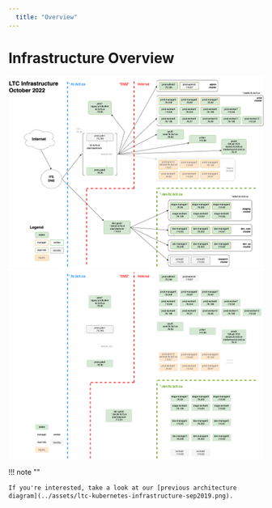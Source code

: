 ```yaml
---
  title: "Overview"
---
```

<!-- markdownlint-disable MD025 -->

# Infrastructure Overview

[![architecture](../assets/ltc-infrastructure-oct2022-light.png#only-light)](ltc-infrastructure-large-light.md)
[![architecture](../assets/ltc-infrastructure-oct2022-dark.png#only-dark)](ltc-infrastructure-large-dark.md)

!!! note ""

    If you're interested, take a look at our [previous architecture diagram](../assets/ltc-kubernetes-infrastructure-sep2019.png).
